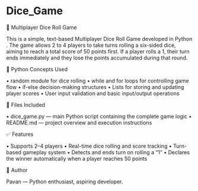 # Dice_Game

🎲 Multiplayer Dice Roll Game

This is a simple, text-based Multiplayer Dice Roll Game developed in Python .
The game allows 2 to 4 players to take turns rolling a six-sided dice, aiming to reach a total score of 50 points first.
If a player rolls a 1, their turn ends immediately and they lose the points accumulated during that round.

🧠 Python Concepts Used

• random module for dice rolling
• while and for loops for controlling game flow
• if-else decision-making structures
• Lists for storing and updating player scores
• User input validation and basic input/output operations

📂 Files Included

• dice_game.py — main Python script containing the complete game logic
• README.md — project overview and execution instructions

✅ Features

• Supports 2–4 players
• Real-time dice rolling and score tracking
• Turn-based gameplay system
• Detects and ends turn on rolling a “1”
• Declares the winner automatically when a player reaches 50 points

🙋 Author

Pavan — Python enthusiast, aspiring developer.
